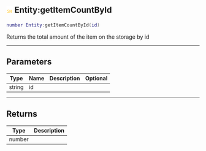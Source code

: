## ![shared](.gitbook/assets/shared.png) Entity:getItemCountById


```lua
number Entity:getItemCountById(id)
```

Returns the total amount of the item on the storage by id


------
## Parameters

| Type   | Name | Description              | Optional |
| ------ | ---- | ------------------------ | -------: |
| string | id |  |  |

------
## Returns

| Type | Description |
| ---- | ----------: |
| number |  |

